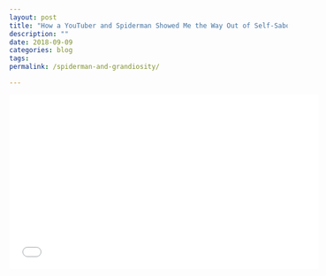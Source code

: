 ```yaml
---
layout: post
title: "How a YouTuber and Spiderman Showed Me the Way Out of Self-Sabotage"
description: ""
date: 2018-09-09
categories: blog
tags: 
permalink: /spiderman-and-grandiosity/

---
```


<iframe width="560" height="315" src="//www.youtube.com/embed/UD0cNRsJugg?start=293&end=393" frameborder="0"> </iframe>

